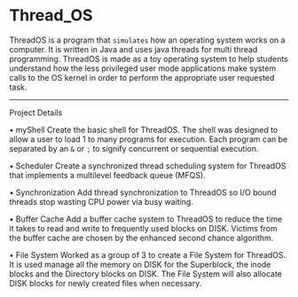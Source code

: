 # Thread_OS

ThreadOS is a program that `simulates` how an operating system works on a computer. It is written in Java and uses java threads for multi thread programming. ThreadOS is made as a toy operating system to help students understand how the less privileged user mode applications make system calls to the OS kernel in order to perform the appropriate user requested task.

*******************************************************************************************************************************************
Project Details

•	myShell
Create the basic shell for ThreadOS. The shell was designed to allow a user to load 1 to many programs for execution. Each program can be separated by an `&` or `;` to signify concurrent or sequential execution.

•	Scheduler
Create a synchronized thread scheduling system for ThreadOS that implements a multilevel feedback queue (MFQS).

•	Synchronization
Add thread synchronization to ThreadOS so I/O bound threads stop wasting CPU power via busy waiting.

•	Buffer Cache
Add a buffer cache system to ThreadOS to reduce the time it takes to read and write to frequently used blocks on DISK. Victims from the buffer cache are chosen by the enhanced second chance algorithm. 

•	File System
Worked as a group of 3 to create a File System for ThreadOS. It is used manage all the memory on DISK for the Superblock, the inode blocks and the Directory blocks on DISK. The File System will also allocate DISK blocks for newly created files when necessary.
